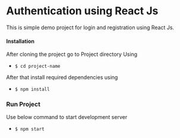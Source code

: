 # Authentication using React Js
This is simple demo project for login and registration using React Js.

#### Installation

After cloning the project go to Project directory Using

- `$ cd project-name`

After that install required dependencies using

- `$ npm install`

### Run Project

 Use below command to start development server
 - `$ npm start`

